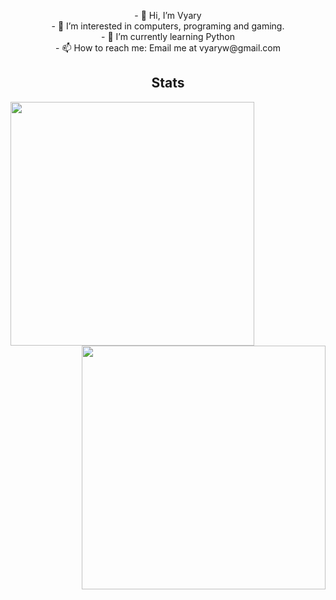 <p align="center">
  - 👋 Hi, I’m Vyary
  <br>
  - 👀 I’m interested in computers, programing and gaming.
  <br>
  - 🌱 I’m currently learning Python
  <br>
  - 📫 How to reach me: Email me at vyaryw@gmail.com
</p>

<h2 align="center">Stats</h2>
<p align=center>
  <div align=center>
    <a href="https://github.com/denvercoder1/github-readme-streak-stats" title="Go to Source">
      <img align="left" width=390 src="https://streak-stats.demolab.com?user=Vyary&theme=github-dark-blue&hide_border=true&border_radius=0"/>
    </a>
    <a href="https://github.com/anuraghazra/github-readme-stats" title="Go to Source">
      <img align="right" width=390 src="https://github-readme-stats.vercel.app/api?username=vyary&show_icons=true&theme=github_dark&border_color=61dafb&hide_border=true" />
    </a>
  </div>
</p>
